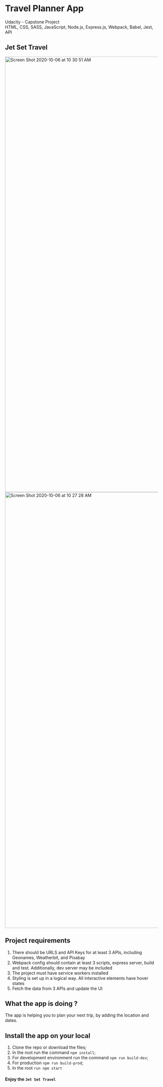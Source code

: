 # Travel Planner App
Udacity - Capstone Project<br>
HTML, CSS, SASS, JavaScript, Node.js, Express.js, Webpack, Babel, Jest, API

## Jet Set Travel
<img width="1436" alt="Screen Shot 2020-10-06 at 10 30 51 AM" src="https://user-images.githubusercontent.com/64804103/95215998-997a2900-07bf-11eb-9613-dbc426aa171a.png">
<img width="1437" alt="Screen Shot 2020-10-06 at 10 27 28 AM" src="https://user-images.githubusercontent.com/64804103/95216004-9bdc8300-07bf-11eb-8c1d-2d1a78983b37.png">



## Project requirements
1. There should be URLS and API Keys for at least 3 APIs, including Geonames, Weatherbit, and Pixabay
2. Webpack config should contain at least 3 scripts, express server, build and test. Additionally, dev server may be included
3. The project must have service workers installed
4. Styling is set up in a logical way. All interactive elements have hover states
5. Fetch the data from 3 APIs and update the UI


## What the app is doing ?
The app is helping you to plan your next trip, by adding the location and dates.<br>


## Install the app on your local
1. Clone the repo or download the files;
2. In the root run the command `npm install`;
3. For development environment run the command `npm run build-dev`;
4. For production `npm run build-prod`;
5. In the root `run npm start`

#### Enjoy the `Jet Set Travel`
